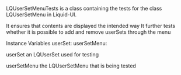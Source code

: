 LQUserSetMenuTests is a class containing the tests for the class LQUserSetMenu in Liquid-UI.

It ensures that contents are displayed the intended way 
It further tests whether it is possible to add and remove userSets through the menu

Instance Variables
	userSet:				<LQUserSet>
	userSetMenu:	<LQUserSetMenu>

userSet
	an LQUserSet used for testing

userSetMenu
	the LQUserSetMenu that is being tested
